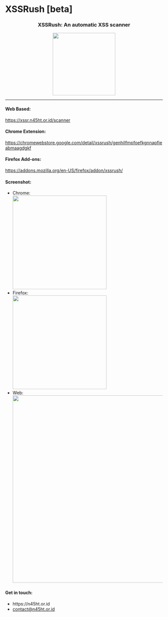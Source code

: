 # XSSRush [beta]
<h3 align="center">XSSRush: An automatic XSS scanner</h3>
<p align="center">
  <img src="https://xssr.n45ht.or.id/assets/xssr-logo2.png" width="200">
</p>
<hr/>
<h4>Web Based:</h4>
<a href="https://xssr.n45ht.or.id/scanner">https://xssr.n45ht.or.id/scanner</a>

<h4>Chrome Extension:</h4>
<a href="https://chromewebstore.google.com/detail/xssrush/genhilfmpfoefkgnnapfieabmaagdgkf">https://chromewebstore.google.com/detail/xssrush/genhilfmpfoefkgnnapfieabmaagdgkf</a>

<h4>Firefox Add-ons:</h4>
<a href="https://addons.mozilla.org/en-US/firefox/addon/xssrush/">https://addons.mozilla.org/en-US/firefox/addon/xssrush/</a>

<h4>Screenshot:</h4>
<ul>
  <li>
    Chrome:
    <br>
    <img src="https://lh3.googleusercontent.com/pJAARjbmeq-nyM86WNeXZW5qKkIGgMlc_hbdwOvRWRnF7EwrNt28HrfaJY61x0kihIH9PthSa2j0kVTPR7Rr2OLh1VI=s800-w800-h500" width="300">
  </li>
  <li>
    Firefox:
    <br>
    <img src="https://addons.mozilla.org/user-media/previews/full/306/306070.png?modified=1727754832" width="300">
  </li>
  <li>
    Web:
    <br>
    <img src="https://1.bp.blogspot.com/-Qgb0Fb9E3yU/YGScrg5XeeI/AAAAAAAABxQ/xP5YKu_LlbcNHsRj0v7HeF5gHRgTtgBXACLcBGAsYHQ/s1600/xssr-web.png" width="600">
  </li>
</ul>
<h4>Get in touch:</h4>
<ul>
  <li>
    https://n45ht.or.id
  </li>
  <li>
    <a href="mailto:contact@n45ht.or.id">contact@n45ht.or.id</a>
  </li>
  </ul>
